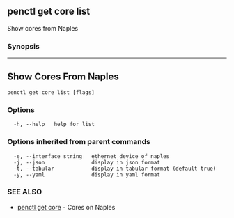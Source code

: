## penctl get core list

Show cores from Naples

### Synopsis



------------------------
 Show Cores From Naples 
------------------------


```
penctl get core list [flags]
```

### Options

```
  -h, --help   help for list
```

### Options inherited from parent commands

```
  -e, --interface string   ethernet device of naples
  -j, --json               display in json format
  -t, --tabular            display in tabular format (default true)
  -y, --yaml               display in yaml format
```

### SEE ALSO
* [penctl get core](penctl_get_core.md)	 - Cores on Naples

